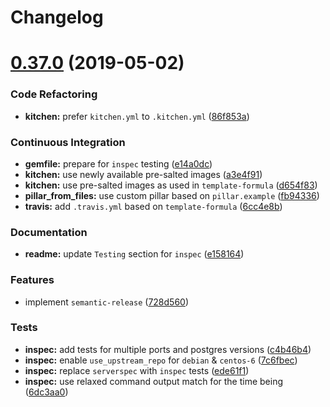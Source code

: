 # Changelog

# [0.37.0](https://github.com/myii/postgres-formula/compare/v0.36.0...v0.37.0) (2019-05-02)


### Code Refactoring

* **kitchen:** prefer `kitchen.yml` to `.kitchen.yml` ([86f853a](https://github.com/myii/postgres-formula/commit/86f853a))


### Continuous Integration

* **gemfile:** prepare for `inspec` testing ([e14a0dc](https://github.com/myii/postgres-formula/commit/e14a0dc))
* **kitchen:** use newly available pre-salted images ([a3e4f91](https://github.com/myii/postgres-formula/commit/a3e4f91))
* **kitchen:** use pre-salted images as used in `template-formula` ([d654f83](https://github.com/myii/postgres-formula/commit/d654f83))
* **pillar_from_files:** use custom pillar based on `pillar.example` ([fb94336](https://github.com/myii/postgres-formula/commit/fb94336))
* **travis:** add `.travis.yml` based on `template-formula` ([6cc4e8b](https://github.com/myii/postgres-formula/commit/6cc4e8b))


### Documentation

* **readme:** update `Testing` section for `inspec` ([e158164](https://github.com/myii/postgres-formula/commit/e158164))


### Features

* implement `semantic-release` ([728d560](https://github.com/myii/postgres-formula/commit/728d560))


### Tests

* **inspec:** add tests for multiple ports and postgres versions ([c4b46b4](https://github.com/myii/postgres-formula/commit/c4b46b4))
* **inspec:** enable `use_upstream_repo` for `debian` & `centos-6` ([7c6fbec](https://github.com/myii/postgres-formula/commit/7c6fbec))
* **inspec:** replace `serverspec` with `inspec` tests ([ede61f1](https://github.com/myii/postgres-formula/commit/ede61f1))
* **inspec:** use relaxed command output match for the time being ([6dc3aa0](https://github.com/myii/postgres-formula/commit/6dc3aa0))
